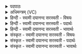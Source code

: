 <details><summary>पदपाठः</summary>

अग्ने॑। व्र॒त॒प॒त॒ऽइति॑ व्रतऽपते। व्र॒तम्। अ॒चा॒रि॒ष॒म्। तत्। अ॒श॒क॒म्। तत्। मे॒। अ॒रा॒धि॒। इ॒दम्। अ॒हम्। यः। ए॒व। अस्मि॑। सः। अ॒स्मि॒। २८।
</details>

<details><summary>अधिमन्त्रम् (VC)</summary>

- अग्निर्देवता
- वामदेव ऋषिः
- भुरिग् उष्णिक्
- ऋषभः
</details>

<details><summary>हिन्दी - स्वामी दयानन्द सरस्वती  - विषयः</summary>

अब जो सत्याचरण से सुख होता है, सो अगले मन्त्र में प्रकाशित किया है ॥
</details>

<details><summary>हिन्दी - स्वामी दयानन्द सरस्वती  - पदार्थः</summary>

पदार्थान्वयभाषाः -  हे (व्रतपते) न्याययुक्त नियत कर्म के पालन करने हारे (अग्ने) सत्यस्वरूप परमेश्वर ! आपने जो कृपा करके (मे) मेरे लिये (व्रतम्) सत्यलक्षण आदि प्रसिद्ध नियमों से युक्त सत्याचरण व्रत को (अराधि) अच्छी प्रकार सिद्ध किया है, (तत्) उस अपने आचरण करने योग्य सत्य नियम को (अशकम्) जिस प्रकार मैं करने को समर्थ होऊँ (अचारिषम्) अर्थात् उसका आचरण अच्छी प्रकार कर सकूँ, वैसा मुझ को कीजिये (यः) जो मैंने उत्तम वा अधम कर्म किया है, (तदेवाहम्) उसी को भोगता हूँ, अब भी जो मैं जैसा करनेवाला (अस्मि) हूँ, वैसे कर्म के फल भोगनेवाला (अस्मि) होता हूँ ॥२८॥
</details>

<details><summary>हिन्दी - स्वामी दयानन्द सरस्वती  - भावार्थः</summary>

भावार्थभाषाः -  मनुष्य को यही निश्चय करना चाहिये कि मैं अब जैसा कर्म करता हूँ, वैसा ही परमेश्वर की व्यवस्था से फल भोगता हूँ और भोगूँगा। सब प्राणी अपने कर्म से विरुद्ध फल को कभी नहीं प्राप्त होते, इससे सुख भोगने के लिये धर्मयुक्त कर्म ही करना चाहिये कि जिससे कभी दुःख नहीं हो ॥२८॥
</details>

<details><summary>संस्कृत - स्वामी दयानन्द सरस्वती  - विषयः</summary>

अथ यत्सत्याचरणेन सुखं भवेत् तदुपदिश्यते ॥
</details>

<details><summary>संस्कृत - स्वामी दयानन्द सरस्वती  - पदार्थः</summary>

पदार्थान्वयभाषाः -  हे व्रतपतेऽग्ने ! भवता कृपया मदर्थं यद् व्रतमराधि, तदहमशकमचारिषम्। यन्मयाऽराधि तदेवाहं भुञ्जे, योऽहं यादृशकर्मकार्य्यस्मि सोऽहं तादृशफलभोग्यस्मि भवामि ॥२८॥
</details>

<details><summary>संस्कृत - स्वामी दयानन्द सरस्वती  - भावार्थः</summary>

भावार्थभाषाः -  मनुष्येणेदं निश्चेतव्यं मयेदानीं यादृशं कर्म क्रियते तादृशमेवैश्वरव्यवस्थया फलं भुज्यते भोक्ष्यते च। नहि कश्चिदपि जीवः स्वकर्मविरुद्धं फलमधिकं न्यूनं वा प्राप्तुं शक्नोति। तस्मात् सुखभोगाय धर्म्याण्येव कर्माणि कार्य्याणि, यतो नैव कदाचिद् दुःखानि स्युरिति ॥२८॥
</details>